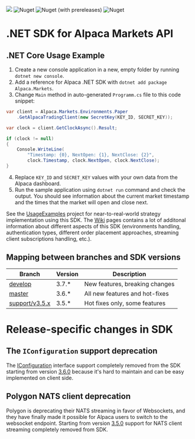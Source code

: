 ![](https://github.com/alpacahq/alpaca-trade-api-csharp/workflows/Build%20and%20Release/badge.svg?branch=master)
![Nuget](https://img.shields.io/nuget/v/Alpaca.Markets?logo=NuGet)
![Nuget (with prereleases)](https://img.shields.io/nuget/vpre/Alpaca.Markets?logo=NuGet)
![Nuget](https://img.shields.io/nuget/dt/Alpaca.Markets?logo=NuGet)

# .NET SDK for Alpaca Markets API

## .NET Core Usage Example

1. Create a new console application in a new, empty folder by running `dotnet new console`.
2. Add a reference for Alpaca .NET SDK with `dotnet add package Alpaca.Markets`.
3. Change `Main` method in auto-generated `Programm.cs` file to this code snippet:
```cs
var client = Alpaca.Markets.Environments.Paper
    .GetAlpacaTradingClient(new SecretKey(KEY_ID, SECRET_KEY));

var clock = client.GetClockAsync().Result;

if (clock != null)
{
    Console.WriteLine(
        "Timestamp: {0}, NextOpen: {1}, NextClose: {2}",
        clock.Timestamp, clock.NextOpen, clock.NextClose);
}
```
4. Replace `KEY_ID` and `SECRET_KEY` values with your own data from the Alpaca dashboard.
5. Run the sample application using `dotnet run` command and check the output. You should see information about the current market timestamp and the times that the market will open and close next.

See the [UsageExamples](../../tree/develop/UsageExamples) project for near-to-real-world strategy implementation using this SDK. The [Wiki](https://github.com/alpacahq/alpaca-trade-api-csharp/wiki) pages contains a lot of additonal information about different aspects of this SDK (environments handling, authentication types, different order placement approaches, streaming client subscriptions handling, etc.).

## Mapping between branches and SDK versions

| Branch                                       | Version | Description                    |
| -------------------------------------------- | ------- | ------------------------------ |
| [develop](../../tree/develop)                | 3.7.*   | New features, breaking changes |
| [master](../../tree/master)                  | 3.6.*   | All new features and hot-fixes |
| [support/v3.5.x](../../tree/support/v3.5.x)  | 3.5.*   | Hot fixes only, some features  |

# Release-specific changes in SDK

## The `IConfiguration` support deprecation

The [IConfiguration](https://docs.microsoft.com/en-us/dotnet/api/microsoft.extensions.configuration.iconfiguration) interface support completely removed from the SDK starting from version [3.6.0](https://github.com/alpacahq/alpaca-trade-api-csharp/releases/tag/v3.6.0) because it's hard to maintain and can be easy implemented on client side.

## Polygon NATS client deprecation

Polygon is deprecating their NATS streaming in favor of Websockets, and they have finally made it possible for Alpaca users to switch to the websocket endpoint. Starting from version [3.5.0](https://github.com/alpacahq/alpaca-trade-api-csharp/releases/tag/v3.5.0) support for NATS client streaming completely removed from SDK.
